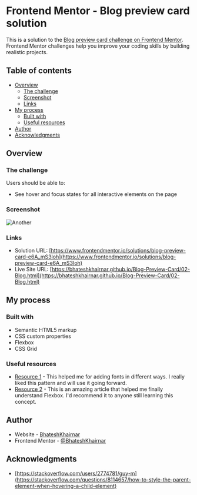 # Frontend Mentor - Blog preview card solution

This is a solution to the [Blog preview card challenge on Frontend Mentor](https://www.frontendmentor.io/challenges/blog-preview-card-ckPaj01IcS). Frontend Mentor challenges help you improve your coding skills by building realistic projects. 

## Table of contents

- [Overview](#overview)
  - [The challenge](#the-challenge)
  - [Screenshot](#screenshot)
  - [Links](#links)
- [My process](#my-process)
  - [Built with](#built-with)
  - [Useful resources](#useful-resources)
- [Author](#author)
- [Acknowledgments](#acknowledgments)


## Overview

### The challenge

Users should be able to:

- See hover and focus states for all interactive elements on the page

### Screenshot

![Another](https://github.com/BhateshKhairnar/Blog-Preview-Card/assets/111328681/6d961986-8672-4b02-9001-c79be31f71dd)


### Links

- Solution URL: [https://www.frontendmentor.io/solutions/blog-preview-card-e6A_mS3Ioh](https://www.frontendmentor.io/solutions/blog-preview-card-e6A_mS3Ioh)
- Live Site URL: [https://bhateshkhairnar.github.io/Blog-Preview-Card/02-Blog.html](https://bhateshkhairnar.github.io/Blog-Preview-Card/02-Blog.html)

## My process

### Built with

- Semantic HTML5 markup
- CSS custom properties
- Flexbox
- CSS Grid


### Useful resources

- [Resource 1](https://developer.mozilla.org/en-US/docs/Web/CSS/@font-face) - This helped me for adding fonts in different ways. I really liked this pattern and will use it going forward.
- [Resource 2](https://css-tricks.com/snippets/css/a-guide-to-flexbox/) - This is an amazing article that helped me finally understand Flexbox. I'd recommend it to anyone still learning this concept.


## Author

- Website - [BhateshKhairnar]()
- Frontend Mentor - [@BhateshKhairnar](https://www.frontendmentor.io/profile/BhateshKhairnar)


## Acknowledgments

- [https://stackoverflow.com/users/2774781/guy-m](https://stackoverflow.com/questions/8114657/how-to-style-the-parent-element-when-hovering-a-child-element)
